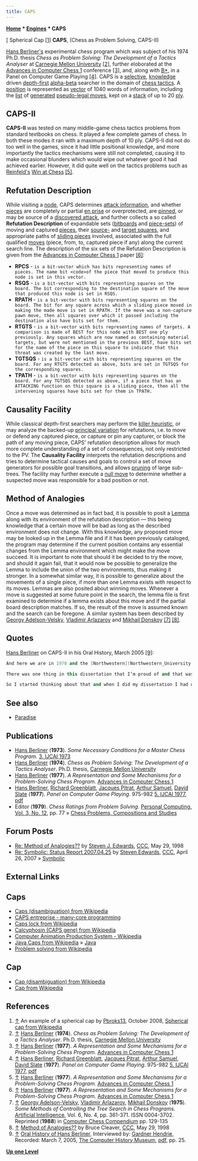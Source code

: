 ```yaml
---
title: CAPS
---
```

**[Home](Home "Home") * [Engines](Engines "Engines") * CAPS**

\[ Spherical Cap <a id="cite-note-1" href="#cite-ref-1">[1]</a>
**CAPS**, (Chess as Problem Solving, CAPS-II)

[Hans Berliner's](Hans_Berliner "Hans Berliner") experimental chess program which was subject of his 1974 Ph.D. thesis *Chess as Problem Solving: The Development of a Tactics Analyser* at [Carnegie Mellon University](Carnegie_Mellon_University "Carnegie Mellon University") <a id="cite-note-2" href="#cite-ref-2">[2]</a>, further eloborated at the [Advances in Computer Chess 1](Advances_in_Computer_Chess_1 "Advances in Computer Chess 1") conference <a id="cite-note-3" href="#cite-ref-3">[3]</a>, and, along with [B\*](B* "B*"), in a Panel on Computer Game Playing <a id="cite-note-4" href="#cite-ref-4">[4]</a>. CAPS is a [selective](Selectivity "Selectivity"), [knowledge](Knowledge "Knowledge") driven [depth-first](Depth-First "Depth-First") [alpha-beta](Alpha-Beta "Alpha-Beta") searcher in the domain of [chess tactics](Tactics "Tactics"). A [position](Chess_Position "Chess Position") is represented as [vector](Array "Array") of 1040 words of information, including the [list](Move_List "Move List") of [generated](Move_Generation "Move Generation") [pseudo-legal moves](Pseudo-Legal_Move "Pseudo-Legal Move"), kept on a [stack](Stack "Stack") of up to 20 [ply](Ply "Ply").

## CAPS-II

**CAPS-II** was tested on many middle-game chess tactics problems from standard textbooks on chess. It played a few complete games of chess. In both these modes it ran with a maximum depth of 10 ply. CAPS-II did not do too well in the games, since it had little positional knowledge, and more importantly the tactics mechanisms were still not completed, causing it to make occasional blunders which would wipe out whatever good it had achieved earlier. However, it did quite well on the tactics problems such as [Reinfeld's](https://en.wikipedia.org/wiki/Fred_Reinfeld) [Win at Chess](Win_at_Chess "Win at Chess") <a id="cite-note-5" href="#cite-ref-5">[5]</a>.

## Refutation Description

While visiting a [node](Node "Node"), CAPS determines [attack information](Attack_and_Defend_Maps "Attack and Defend Maps"), and whether [pieces](Pieces "Pieces") are completely or partial [en prise](En_prise "En prise") or overprotected, are [pinned](Pin "Pin"), or may be source of a [discovered attack](Discovered_Attack "Discovered Attack"), and further collects a so called **Refutation Description** of expandable sets ([bitboards](Bitboards "Bitboards") and [piece-sets](Piece-Sets "Piece-Sets")) of moving and captured [pieces](Pieces "Pieces"), their [source-](Origin_Square "Origin Square") and [target squares](Target_Square "Target Square"), and appropriate paths of [sliding pieces](Sliding_Pieces "Sliding Pieces") involved, associated with the full qualified [moves](Moves "Moves") (piece, from, to, captured piece if any) along the current search line. The description of the six sets of the Refutation Description is given from the [Advances in Computer Chess 1](Advances_in_Computer_Chess_1 "Advances in Computer Chess 1") paper <a id="cite-note-6" href="#cite-ref-6">[6]</a>:

- **RPCS** - `is a bit-vector which has bits representing names of pieces. The name bit <code>of the piece that moved to produce this node is set in this vector.`
- **RSQS** - `is a bit-vector with bits representing squares on the board. The bit corresponding to the destination square of the move that produced this node is set in RSQS.`
- **RPATH** - `is a bit-vector with bits representing squares on the board. The bit for any square across which a sliding piece moved in making the made move is set in RPATH. If the move was a non-capture pawn move, then all squares over which it passed including the destination also have bits set for them.`
- **RTGTS** - `is a bit-vector with bits representing names of targets. A comparison is made of BEST for this node with BEST one ply previously. Any squares which are now named as containing material targets, but were not mentioned in the previous BEST, have bits set for the name of the piece on this square to indicate that this threat was created by the last move.`
- **TGTSQS** - `is a bit-vector with bits representing squares on the board. For any RTGTS detected as above, bits are set in TGTSQS for the corresponding squares.`
- **TPATH** - `is a bit-vector with bits representing squares on the board. For any TGTSQS detected as above, if a piece that has an ATTACKING function on this square is a sliding piece, then all the intervening squares have bits set for them in TPATH.`

## Causality Facility

While classical depth-first searchers may perform the [killer heuristic](Killer_Heuristic "Killer Heuristic"), or may analyze the backed-up [principal variation](Principal_Variation "Principal Variation") for refutations, i.e. to move or defend any captured piece, or capture or pin any capturer, or block the path of any moving piece, CAPS' refutation description allows for much more complete understanding of a set of consequences, not only restricted to the PV. The **Causality Facility** interprets the refutation descriptions and tries to determine tactical causes and goals to control a set of move generators for possible goal transitions, and allows [pruning](Pruning "Pruning") of large sub-trees. The facility may further execute a [null move](Null_Move "Null Move") to determine whether a suspected move was responsible for a bad position or not.

## Method of Analogies

Once a move was determined as in fact bad, it is possible to posit a [Lemma](https://en.wikipedia.org/wiki/Lemma_%28mathematics%29) along with its environment of the refutation description — this being knowledge that a certain move will be bad as long as the described environment does not change. With this knowledge, any proposed move may be looked up in the Lemma file and if it has been previously cataloged, the program may determine if the current position contains any essential changes from the Lemma environment which might make the move succeed. It is important to note that should it be decided to try the move, and should it again fail, that it would now be possible to generalize the Lemma to include the union of the two environments, thus making it stronger. In a somewhat similar way, it is possible to generalize about the movements of a single piece, if more than one Lemma exists with respect to its moves. Lemmas are also posited about winning moves. Whenever a move is suggested at some future point in the search, the lemma file is first examined to determine if a lemma exists about this move and if the partial board description matches. If so, the result of the move is assumed known and the search can be foregone. A similar system has been described by [Georgy Adelson-Velsky](Georgy_Adelson-Velsky "Georgy Adelson-Velsky"), [Vladimir Arlazarov](Vladimir_Arlazarov "Vladimir Arlazarov") and [Mikhail Donskoy](Mikhail_Donskoy "Mikhail Donskoy") <a id="cite-note-7" href="#cite-ref-7">[7]</a> <a id="cite-note-8" href="#cite-ref-8">[8]</a>.

## Quotes

[Hans Berliner](Hans_Berliner "Hans Berliner") on CAPS-II in his Oral History, March 2005 <a id="cite-note-9" href="#cite-ref-9">[9]</a>:

```C++
And here we are in 1970 and the [Northwestern](Northwestern_University "Northwestern University") people have just made a big splash and everybody realized that they were very, very good and that they were not the kind to rest on their laurels, they kept finding things to improve. Now I was at [Carnegie-Mellon](Carnegie_Mellon_University "Carnegie Mellon University") where I had been admitted at the age of 40, not because of any academic credentials but because I knew how to do chess and I’d already written a computer program and they had hopes that I could push this state of the art doing computer chess, which I tried to do. But my program was not in the style of these modern programs, it was a program based on conceptual things and it was a very - a lot of effort was devoted to structure; in other words every position had a lot of structure and there were programs that delineated the structure ... 

```

```C++
There was one thing in this dissertation that I’m proud of and that was something that I called ‘the causality facility’ and - this is a dead end though I have to say that ahead of time, it was a dead end but it was a nice one - and the idea was that when, lets say, a human being makes a certain move and then a rook comes down to the back rank and says ‘checkmate’ the human being says ‘oh I gotta do something about that, I can’t make a move over here and he’s gonna give me checkmate.’ And I was once having a conversation with [Minsky](Marvin_Minsky "Marvin Minsky") and he said you know ‘how do humans do this and why don’t machines do this?’ 

```

```C++
So I started thinking about that and when I did my dissertation I had descriptions - as I said I had a lot of structure - and I dragged descriptions back as one backed up from some terminal node and you backed the value not only do you back the value up, you’re backing up a description and the description said which pieces moved where and - and some other information. So in other words at some point you would arrive at the point where you say ‘oh, this last move must have been a mistake because I got checkmated’ and then you look at this description and see what the opponent did and say ‘oh probably I will lose again the same way unless I do something about that description’ which meant you either had to capture the piece that’s doing the moving or you had to block it or guard the square on which it landed or something like that. And that’s what my program was able to do, and it did so me very nice clever things where something was being threatened and it figured out the only way to block it without trying everything, by just reasoning about what the characteristics of a move would have to be in order to prevent this, so it was doing - it was good Ph.D. work but it didn’t fit into the main scheme <laughing>. Well I think as a knowledge exercise it was good. 

```

## See also

- [Paradise](Paradise "Paradise")

## Publications

- [Hans Berliner](Hans_Berliner "Hans Berliner") (**1973**). *Some Necessary Conditions for a Master Chess Program.* [3. IJCAI 1973](http://dblp.uni-trier.de/db/conf/ijcai/ijcai73.html)
- [Hans Berliner](Hans_Berliner "Hans Berliner") (**1974**). *Chess as Problem Solving: The Development of a Tactics Analyser*. Ph.D. thesis, [Carnegie Mellon University](Carnegie_Mellon_University "Carnegie Mellon University")
- [Hans Berliner](Hans_Berliner "Hans Berliner") (**1977**). *A Representation and Some Mechanisms for a Problem-Solving Chess Program.* [Advances in Computer Chess 1](Advances_in_Computer_Chess_1 "Advances in Computer Chess 1")
- [Hans Berliner](Hans_Berliner "Hans Berliner"), [Richard Greenblatt](Richard_Greenblatt "Richard Greenblatt"), [Jacques Pitrat](Jacques_Pitrat "Jacques Pitrat"), [Arthur Samuel](Arthur_Samuel "Arthur Samuel"), [David Slate](David_Slate "David Slate") (**1977**). *Panel on Computer Game Playing*. 975-982 [5. IJCAI 1977](http://www.sigmod.org/dblp/db/conf/ijcai/ijcai77.html#BerlinerGPSS77), [pdf](http://ijcai.org/Past%20Proceedings/IJCAI-77-VOL2/PDF/087.pdf)
- Editor (**1979**). *Chess Ratings from Problem Solving*. [Personal Computing, Vol. 3, No. 12](Personal_Computing#3_12 "Personal Computing"), pp. 77 » [Chess Problems, Compositions and Studies](Chess_Problems,_Compositions_and_Studies "Chess Problems, Compositions and Studies")

## Forum Posts

- [Re: Method of Analogies??](https://www.stmintz.com/ccc/index.php?id=19484) by [Steven J. Edwards](Steven_Edwards "Steven Edwards"), [CCC](CCC "CCC"), May 29, 1998
- [Re: Symbolic: Status Report 2007.04.25](http://www.talkchess.com/forum/viewtopic.php?topic_view=threads&p=114428&t=13382) by [Steven Edwards](Steven_Edwards "Steven Edwards"), [CCC](CCC "CCC"), April 26, 2007 » [Symbolic](Symbolic "Symbolic")

## External Links

## Caps

- [Caps (disambiguation) from Wikipedia](https://en.wikipedia.org/wiki/Caps)
- [CAPS entreprise - many-core programming](http://www.caps-entreprise.com/)
- [Caps lock from Wikipedia](https://en.wikipedia.org/wiki/Caps_lock)
- [Calcyphosin (CAPS gene) from Wikipedia](https://en.wikipedia.org/wiki/Calcyphosin)
- [Computer Animation Production System - Wikipedia](https://en.wikipedia.org/wiki/Computer_Animation_Production_System)
- [Java Caps from Wikipedia](https://en.wikipedia.org/wiki/Java_Caps) » [Java](Java "Java")
- [Problem solving from Wikipedia](https://en.wikipedia.org/wiki/Problem_solving)

## Cap

- [Cap (disambiguation) from Wikipedia](https://en.wikipedia.org/wiki/Cap_%28disambiguation%29)
- [Cap from Wikipedia](https://en.wikipedia.org/wiki/Cap)

## References

1. <a id="cite-ref-1" href="#cite-note-1">↑</a> An example of a spherical cap by [Pbroks13](https://commons.wikimedia.org/wiki/User:Pbroks13), October 2008, [Spherical cap from Wikipedia](https://en.wikipedia.org/wiki/Spherical_cap)
1. <a id="cite-ref-2" href="#cite-note-2">↑</a> [Hans Berliner](Hans_Berliner "Hans Berliner") (**1974**). *Chess as Problem Solving: The Development of a Tactics Analyser*. Ph.D. thesis, [Carnegie Mellon University](Carnegie_Mellon_University "Carnegie Mellon University")
1. <a id="cite-ref-3" href="#cite-note-3">↑</a> [Hans Berliner](Hans_Berliner "Hans Berliner") (**1977**). *A Representation and Some Mechanisms for a Problem-Solving Chess Program.* [Advances in Computer Chess 1](Advances_in_Computer_Chess_1 "Advances in Computer Chess 1")
1. <a id="cite-ref-4" href="#cite-note-4">↑</a> [Hans Berliner](Hans_Berliner "Hans Berliner"), [Richard Greenblatt](Richard_Greenblatt "Richard Greenblatt"), [Jacques Pitrat](Jacques_Pitrat "Jacques Pitrat"), [Arthur Samuel](Arthur_Samuel "Arthur Samuel"), [David Slate](David_Slate "David Slate") (**1977**). *Panel on Computer Game Playing*. 975-982 [5. IJCAI 1977](http://www.sigmod.org/dblp/db/conf/ijcai/ijcai77.html#BerlinerGPSS77), [pdf](http://ijcai.org/Past%20Proceedings/IJCAI-77-VOL2/PDF/087.pdf)
1. <a id="cite-ref-5" href="#cite-note-5">↑</a> [Hans Berliner](Hans_Berliner "Hans Berliner") (**1977**). *A Representation and Some Mechanisms for a Problem-Solving Chess Program.* [Advances in Computer Chess 1](Advances_in_Computer_Chess_1 "Advances in Computer Chess 1")
1. <a id="cite-ref-6" href="#cite-note-6">↑</a> [Hans Berliner](Hans_Berliner "Hans Berliner") (**1977**). *A Representation and Some Mechanisms for a Problem-Solving Chess Program.* [Advances in Computer Chess 1](Advances_in_Computer_Chess_1 "Advances in Computer Chess 1")
1. <a id="cite-ref-7" href="#cite-note-7">↑</a> [Georgy Adelson-Velsky](Georgy_Adelson-Velsky "Georgy Adelson-Velsky"), [Vladimir Arlazarov](Vladimir_Arlazarov "Vladimir Arlazarov"), [Mikhail Donskoy](Mikhail_Donskoy "Mikhail Donskoy") (**1975**). *Some Methods of Controlling the Tree Search in Chess Programs*. [Artificial Intelligence](https://en.wikipedia.org/wiki/Artificial_Intelligence_%28journal%29), Vol. 6, No. 4, pp. 361-371. ISSN 0004-3702. Reprinted (**1988**) in [Computer Chess Compendium](Computer_Chess_Compendium "Computer Chess Compendium") pp. 129-135
1. <a id="cite-ref-8" href="#cite-note-8">↑</a> [Method of Analogies??](https://www.stmintz.com/ccc/index.php?id=19469) by Bruce Cleaver, [CCC](CCC "CCC"), May 29, 1998
1. <a id="cite-ref-9" href="#cite-note-9">↑</a> [Oral History of Hans Berliner](http://www.computerhistory.org/chess/related_materials/oral-history/hans_berliner.oral_history.2005.102630824/index.php?iid=orl-43343bb768f00), Interviewed by: [Gardner Hendrie](http://www.computerhistory.org/trustee/gardner-hendrie), Recorded: March 7, 2005, [The Computer History Museum](The_Computer_History_Museum "The Computer History Museum"), [pdf](http://archive.computerhistory.org/projects/chess/related_materials/oral-history/hans_berliner.oral_history.2005.102630824/berliner.oral_history_transcript.2005.103630824.pdf), pp. 25.

**[Up one Level](Engines "Engines")**

